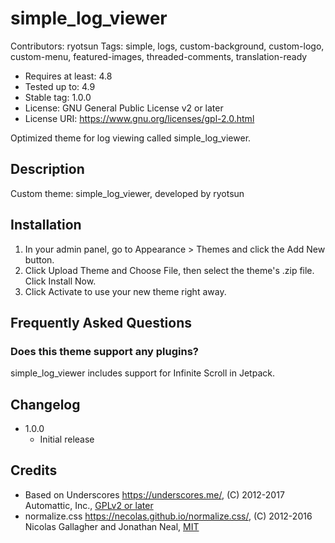 # simple_log_viewer

Contributors: ryotsun
Tags: simple, logs, custom-background, custom-logo, custom-menu, featured-images, threaded-comments, translation-ready

- Requires at least: 4.8
- Tested up to: 4.9
- Stable tag: 1.0.0
- License: GNU General Public License v2 or later
- License URI: https://www.gnu.org/licenses/gpl-2.0.html

Optimized theme for log viewing called simple_log_viewer.

## Description

Custom theme: simple_log_viewer, developed by ryotsun

## Installation

1. In your admin panel, go to Appearance > Themes and click the Add New button.
2. Click Upload Theme and Choose File, then select the theme's .zip file. Click Install Now.
3. Click Activate to use your new theme right away.

## Frequently Asked Questions

### Does this theme support any plugins?

simple_log_viewer includes support for Infinite Scroll in Jetpack.

## Changelog

- 1.0.0
	- Initial release

## Credits

* Based on Underscores https://underscores.me/, (C) 2012-2017 Automattic, Inc., [GPLv2 or later](https://www.gnu.org/licenses/gpl-2.0.html)
* normalize.css https://necolas.github.io/normalize.css/, (C) 2012-2016 Nicolas Gallagher and Jonathan Neal, [MIT](https://opensource.org/licenses/MIT)
